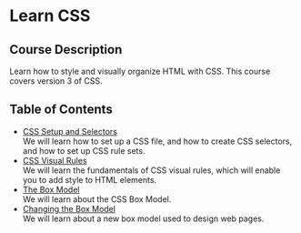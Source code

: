 # Learn CSS
## Course Description
Learn how to style and visually organize HTML with CSS. This course covers version 3 of CSS.
## Table of Contents
- [CSS Setup and Selectors](./contents/CSS%20Setup%20and%20Selectors.md)  
We will learn how to set up a CSS file, and how to create CSS selectors, and how to set up CSS rule sets.
- [CSS Visual Rules](./contents/CSS%20Visual%20Rules.md)  
We will learn the fundamentals of CSS visual rules, which will enable you to add style to HTML elements.
- [The Box Model](./contents/The%20Box%20Model.md)  
We will learn about the CSS Box Model.
- [Changing the Box Model](./contents/Changing%20The%20Box%20Model.md)  
We will learn about a new box model used to design web pages.
